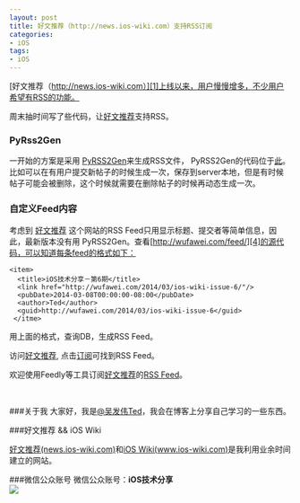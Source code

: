 ```yaml
---
layout: post   
title: 好文推荐（http://news.ios-wiki.com）支持RSS订阅      
categories: 
- iOS   
tags:     
- iOS
---    
```

 
[好文推荐（http://news.ios-wiki.com）][1]上线以来，用户慢慢增多，不少用户希望有RSS的功能。

周末抽时间写了些代码，让[好文推荐][1]支持RSS。


### PyRss2Gen

一开始的方案是采用 [PyRSS2Gen][2]来生成RSS文件， PyRSS2Gen的代码位于[此][3]。
比如可以在有用户提交新帖子的时候生成一次，保存到server本地，但是有时候帖子可能会被删除，这个时候就需要在删除帖子的时候再动态生成一次。



### 自定义Feed内容

考虑到 [好文推荐][1] 这个网站的RSS Feed只用显示标题、提交者等简单信息，因此，最新版本没有用
PyRSS2Gen。查看[http://wufawei.com/feed/][4]的源代码，可以知道每条feed的格式如下：

    <item>
      <title>iOS技术分享－第6期</title>
      <link href="http://wufawei.com/2014/03/ios-wiki-issue-6/"/>
      <pubDate>2014-03-08T00:00:00-08:00</pubDate>
      <author>Ted</author>
      <guid>http://wufawei.com/2014/03/ios-wiki-issue-6</guid>
     </itme>
     
 
 用上面的格式，查询DB，生成RSS Feed。
 
 
 访问[好文推荐][1], 点击[订阅][5]可找到RSS Feed。
 
 
  欢迎使用Feedly等工具订阅[好文推荐][1]的[RSS Feed][5]。

<br>

###关于我
大家好，我是[@吴发伟Ted](http://weibo.com/wufawei)，我会在博客上分享自己学习的一些东西。

###好文推荐  && iOS Wiki

[好文推荐(news.ios-wiki.com)][1]和[iOS Wiki(www.ios-wiki.com)][5]是我利用业余时间建立的网站。

###微信公众账号
微信公众账号：**iOS技术分享**  
![](http://farm3.staticflickr.com/2826/10855679484_56b7429bd6_m.jpg)

[1]:http://www.ios-wiki.com

 
[1]:http://news.ios-wiki.com
[2]:https://pypi.python.org/pypi/PyRSS2Gen/
[3]:http://svn.python.org/projects/peps/trunk/PyRSS2Gen.py
[4]:http://wufawei.com/feed/
[5]:http://news.ios-wiki.com/feed
